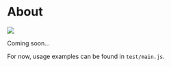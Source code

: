 # About #

![](https://api.travis-ci.org/ryanfitzer/nmsp.svg?branch=master)

Coming soon...

For now, usage examples can be found in `test/main.js`.
